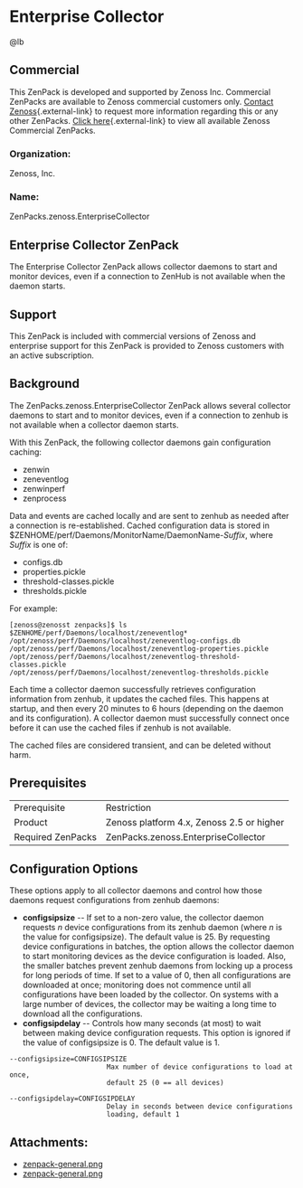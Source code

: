 # Enterprise Collector

@lb[](img/zenpack-zenpack-general.png)

## Commercial

This ZenPack is developed and supported by Zenoss Inc. Commercial
ZenPacks are available to Zenoss commercial customers only. [Contact Zenoss](https://tryit.zenoss.com/zenpack-contact){.external-link} to
request more information regarding this or any other ZenPacks. [Click here](https://zenoss.com/product/zenpacks?f%5B0%5D=im_field_zenpack_category:1046){.external-link} to
view all available Zenoss Commercial ZenPacks.

### Organization:

Zenoss, Inc.

### Name:

ZenPacks.zenoss.EnterpriseCollector

## Enterprise Collector ZenPack

The Enterprise Collector ZenPack allows collector daemons to start and
monitor devices, even if a connection to ZenHub is not available when
the daemon starts.

## Support

This ZenPack is included with commercial versions of Zenoss and
enterprise support for this ZenPack is provided to Zenoss customers with
an active subscription.

## Background

The ZenPacks.zenoss.EnterpriseCollector ZenPack allows several collector
daemons to start and to monitor devices, even if a connection to zenhub
is not available when a collector daemon starts.

With this ZenPack, the following collector daemons gain configuration
caching:

-   zenwin
-   zeneventlog
-   zenwinperf
-   zenprocess

Data and events are cached locally and are sent to zenhub as needed
after a connection is re-established. Cached configuration data is
stored in $ZENHOME/perf/Daemons/MonitorName/DaemonName-*Suffix*, where
*Suffix* is one of:

-   configs.db
-   properties.pickle
-   threshold-classes.pickle
-   thresholds.pickle

For example:

    [zenoss@zenosst zenpacks]$ ls $ZENHOME/perf/Daemons/localhost/zeneventlog*
    /opt/zenoss/perf/Daemons/localhost/zeneventlog-configs.db
    /opt/zenoss/perf/Daemons/localhost/zeneventlog-properties.pickle
    /opt/zenoss/perf/Daemons/localhost/zeneventlog-threshold-classes.pickle
    /opt/zenoss/perf/Daemons/localhost/zeneventlog-thresholds.pickle

Each time a collector daemon successfully retrieves configuration
information from zenhub, it updates the cached files. This happens at
startup, and then every 20 minutes to 6 hours (depending on the daemon
and its configuration). A collector daemon must successfully connect
once before it can use the cached files if zenhub is not available.

The cached files are considered transient, and can be deleted without
harm.

## Prerequisites

|                   |                                           |
|-------------------|-------------------------------------------|
| Prerequisite      | Restriction                               |
| Product           | Zenoss platform 4.x, Zenoss 2.5 or higher |
| Required ZenPacks | ZenPacks.zenoss.EnterpriseCollector       |

## Configuration Options

These options apply to all collector daemons and control how those
daemons request configurations from zenhub daemons:

-   **configsipsize** -- If set to a non-zero value, the collector
    daemon requests *n* device configurations from its zenhub daemon
    (where *n* is the value for configsipsize). The default value is 25.
    By requesting device configurations in batches, the option allows
    the collector daemon to start monitoring devices as the device
    configuration is loaded. Also, the smaller batches prevent zenhub
    daemons from locking up a process for long periods of time. If set
    to a value of 0, then all configurations are downloaded at once;
    monitoring does not commence until all configurations have been
    loaded by the collector. On systems with a large number of devices,
    the collector may be waiting a long time to download all the
    configurations.
-   **configsipdelay** -- Controls how many seconds (at most) to wait
    between making device configuration requests. This option is ignored
    if the value of configsipsize is 0. The default value is 1.

<!-- -->

    --configsipsize=CONFIGSIPSIZE
                            Max number of device configurations to load at once,
                            default 25 (0 == all devices)

    --configsipdelay=CONFIGSIPDELAY
                            Delay in seconds between device configurations
                            loading, default 1

## Attachments:

-   [zenpack-general.png](img/zenpack-zenpack-general.png)
-   [zenpack-general.png](img/zenpack-zenpack-general.png)

